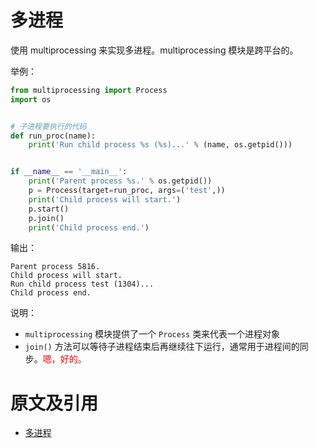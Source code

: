 # 多进程

使用 multiprocessing 来实现多进程。multiprocessing 模块是跨平台的。

举例：

```python
from multiprocessing import Process
import os


# 子进程要执行的代码
def run_proc(name):
    print('Run child process %s (%s)...' % (name, os.getpid()))


if __name__ == '__main__':
    print('Parent process %s.' % os.getpid())
    p = Process(target=run_proc, args=('test',))
    print('Child process will start.')
    p.start()
    p.join()
    print('Child process end.')
```

输出：

```
Parent process 5816.
Child process will start.
Run child process test (1304)...
Child process end.
```

说明：

- `multiprocessing` 模块提供了一个 `Process` 类来代表一个进程对象
- `join()` 方法可以等待子进程结束后再继续往下运行，通常用于进程间的同步。<span style="color:red;">嗯，好的。</span>

# 原文及引用

- [多进程](https://www.liaoxuefeng.com/wiki/0014316089557264a6b348958f449949df42a6d3a2e542c000/001431927781401bb47ccf187b24c3b955157bb12c5882d000)
